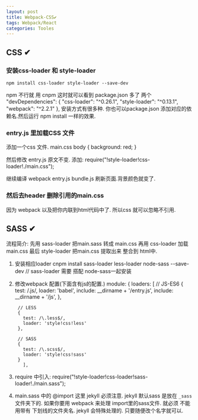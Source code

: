 ```yaml
---
layout: post
title: Webpack-CSS✔︎
tags: Webpack/React
categories: Tooles
---
```




## CSS ✔︎

### 安装css-loader 和 style-loader
	npm install css-loader style-loader --save-dev
npm 不行就 用 cnpm
这时就可以看到 package.json 多了 两个 
	  "devDependencies": {
	"css-loader": "^0.26.1",
	"style-loader": "^0.13.1",
	"webpack": "^2.2.1"
	  },
安装方式有很多种.
你也可以package.json 添加对应的依赖名.然后运行 npm install 一样的效果.



### entry.js 里加载CSS 文件
添加一个css 文件.  main.css
	body {
	background: red;
	}

然后修改 entry.js 原文不变. 添加:
	require("!style-loader!css-loader!./main.css");

继续编译
	webpack entry.js bundle.js
刷新页面.背景颜色就变了.

### 然后去header 删除引用的main.css
因为 webpack 以及把你内联到html代码中了.
所以css 就可以忽略不引用.









## SASS ✔︎

流程简介:
先用 sass-loader 把main.sass 转成 main.css
再用 css-loader 加载 main.css
最后 style-loader 把main.css 提取出来 整合到 html中.


1. 安装相应loader
	cnpm install sass-loader less-loader node-sass --save-dev
	// sass-loader 需要 搭配 node-sass一起安装

2. 修改webpack 配置(下面含有js的配置.)
		module: {
		  loaders: \[
		  // JS-ES6
		{
		  test:   /\.js/,
		  loader: 'babel',
		  include: \_\_dirname + '/entry.js',
		  include: \_\_dirname + '/js',
		},
		  
		// LESS
		{
		  test: /\.less$/,
		  loader: 'style!css!less'
		},
		  
		// SASS
		{
		  test: /\.scss$/,
		  loader: 'style!css!sass'
		} 
		  ],


3. require 中引入:
	require("!style-loader!css-loader!sass-loader!./main.sass");


4. main.sass 中的 @import
这里 jekyll 必须注意. 
jekyll 默认sass 是放在 `_sass` 文件夹下的.
如果你要用 webpack 来处理 import里的sass文件.
就必须 不能用带有 下划线的文件夹名. jekyll 会特殊处理的.
只要随便改个名字就可以.




































